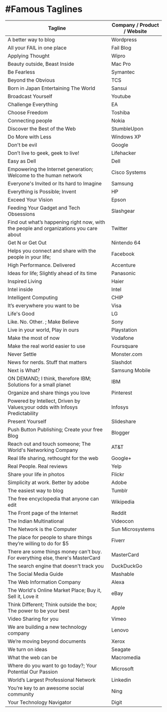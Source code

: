 #Famous Taglines
================================


Tagline | Company / Product / Website 
------------ | -------------
A better way to blog|Wordpress
All your FAIL in one place| Fail Blog
Applying Thought|Wipro
Beauty outside, Beast Inside|Mac Pro
Be Fearless|Symantec
Beyond the Obvious|TCS
Born in Japan Entertaining The World|Sansui
Broadcast Yourself|Youtube
Challenge Everything|EA
Choose Freedom|Toshiba
Connecting people|Nokia
Discover the Best of the Web| StumbleUpon
Do More with Less|Windows XP
Don't be evil|Google
Don’t live to geek, geek to live! |Lifehacker
Easy as Dell|Dell
Empowering the Internet generation; Welcome to the human network|Cisco Systems
Everyone's Invited or Its hard to Imagine|Samsung
Everything is Possible; Invent|HP
Exceed Your Vision | Epson
Feeding Your Gadget and Tech Obsessions|Slashgear
Find out what’s happening right now, with the people and organizations you care about|Twitter
Get N or Get Out|Nintendo 64
Helps you connect and share with the people in your life; | Facebook
High Performance. Delivered|Accenture
Ideas for life; Slightly ahead of its time | Panasonic
Inspired Living|Haier
Intel inside|Intel
Intelligent Computing |CHIP
It’s everywhere you want to be|Visa
Life's Good|LG
Like. No. Other. ; Make Believe|Sony
Live in your world, Play in ours|Playstation
Make the most of now| Vodafone
Make the real world easier to use|Foursquare
Never Settle |Monster.com
News for nerds. Stuff that matters|Slashdot
Next is What?|Samsung Mobile
ON DEMAND; I think, therefore IBM; Solutions for a small planet|IBM
Organize and share things you love|Pinterest
Powered by Intellect, Driven by Values;your odds with Infosys Predictability|Infosys
Present Yourself|Slideshare
Push Button Publishing; Create your free Blog|Blogger
Reach out and touch someone; The World's Networking Company|AT&T
Real life sharing, rethought for the web|Google+
Real People. Real reviews|Yelp
Share your life in photos|Flickr
Simplicity at work. Better by adobe|Adobe
The easiest way to blog|Tumblr
The free encyclopedia that anyone can edit|Wikipedia
The Front page of the Internet|Reddit
The Indian Multinational|Videocon
The Network is the Computer|Sun Microsystems
The place for people to share things they’re willing to do for $5| Fiverr
There are some things money can't buy. For everything else, there's MasterCard| MasterCard
The search engine that doesn't track you|DuckDuckGo
The Social Media Guide| Mashable
The Web Information Company|Alexa
The World's Online Market Place; Buy it, Sell it, Love it|eBay
Think Different; Think outside the box; The power to be your best|Apple
Video Sharing for you|Vimeo
We are building a new technology company|Lenovo
We’re moving beyond documents|Xerox
We turn on ideas|Seagate
What the web can be|Macromedia
Where do you want to go today?; Your Potential Our Passion |Microsoft
World’s Largest Professional Network|Linkedin
You’re key to an awesome social community|Ning
Your Technology Navigator|Digit
